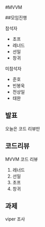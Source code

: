 #MVVM

##모임진행

참석자
* 초프
* 레너드
* 선일
* 창귀

미참석자
* 준호
* 빈봉욱
* 전상일
* 태완

## 발표

오늘은 코드 리뷰만

## 코드리뷰

MVVM 코드 리뷰

1. 레너드
2. 선일
3. 초프
4. 창귀

## 과제

viper 조사